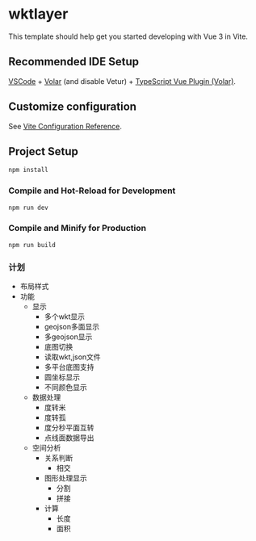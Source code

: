# wktlayer

This template should help get you started developing with Vue 3 in Vite.

## Recommended IDE Setup

[VSCode](https://code.visualstudio.com/) + [Volar](https://marketplace.visualstudio.com/items?itemName=Vue.volar) (and disable Vetur) + [TypeScript Vue Plugin (Volar)](https://marketplace.visualstudio.com/items?itemName=Vue.vscode-typescript-vue-plugin).

## Customize configuration

See [Vite Configuration Reference](https://vitejs.dev/config/).

## Project Setup

```sh
npm install
```

### Compile and Hot-Reload for Development

```sh
npm run dev
```

### Compile and Minify for Production

```sh
npm run build
```

### 计划
- 布局样式 
- 功能
  - 显示
    - 多个wkt显示
    - geojson多面显示
    - 多geojson显示
    - 底图切换
    - 读取wkt,json文件
    - 多平台底图支持
    - 圆坐标显示
    - 不同颜色显示
  - 数据处理
    - 度转米
    - 度转孤
    - 度分秒平面互转
    - 点线面数据导出
  - 空间分析
    - 关系判断
      - 相交
    - 图形处理显示
      - 分割
      - 拼接
    - 计算
      - 长度
      - 面积
